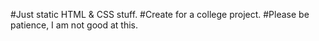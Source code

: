 #Just static HTML & CSS stuff.
#Create for a college project.
#Please be patience, I am not good at this.
